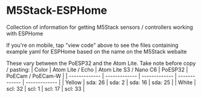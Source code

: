 # M5Stack-ESPHome
Collection of information for getting M5Stack sensors / controllers working with ESPHome

If you're on mobile, tap "view code" above to see the files containing example yaml for ESPHome based on the name on the M5Stack webaite

These vary between the PoESP32 and the Atom Lite. Take note before copy / pasting:
| Color  | Atom Lite / Echo | Atom Lite S3 / Nano C6 | PoESP32 | PoECam / PoECam-W | 
| ------------- | ------------- | ------------- | ------------- | ------------- |
| Yellow  | sda: 26  |  sda: 2  | sda: 16  | sda: 25 |
| White  | scl: 32  | scl: 1  | scl: 17 | scl: 33 |
